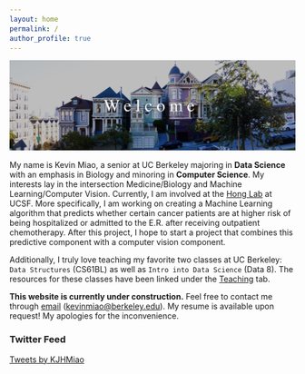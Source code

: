 ```yaml
---
layout: home
permalink: /
author_profile: true
---
```


![alttext](/IMG_0004.JPG)


My name is Kevin Miao, a senior at UC Berkeley majoring in **Data Science** with an emphasis in Biology and minoring in **Computer Science**. My interests lay in the intersection Medicine/Biology and Machine Learning/Computer Vision. Currently, I am involved at the [Hong Lab](https://honglab.ucsf.edu/#team) at UCSF. More specifically, I am working on creating a Machine Learning algorithm that predicts whether certain cancer patients are at higher risk of being hospitalized or admitted to the E.R. after receiving outpatient chemotherapy. After this project, I hope to start a project that combines this predictive component with a computer vision component.

Additionally, I truly love teaching my favorite two classes at UC Berkeley: `Data Structures` (CS61BL) as well as `Intro into Data Science` (Data 8). The resources for these classes have been linked under the [Teaching](/teach) tab.

**This website is currently under construction.** Feel free to contact me through [email](mailto:kevinmiao@berkeley.edu) (kevinmiao@berkeley.edu). My resume is available upon request! My apologies for the inconvenience.


### Twitter Feed

<a class="twitter-timeline" data-width="500" data-height="300" href="https://twitter.com/KJHMiao?ref_src=twsrc%5Etfw">Tweets by KJHMiao</a> <script async src="https://platform.twitter.com/widgets.js" charset="utf-8"></script>
